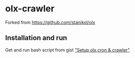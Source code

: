 # olx-crawler
Forked from https://github.com/stanikol/olx

## Installation and run
Get and run bash script from gist ["Setup olx cron & crawler"](https://gist.github.com/4rtHurB-1/7d1273a0f78bb91b5daea1a1cd80477b)
